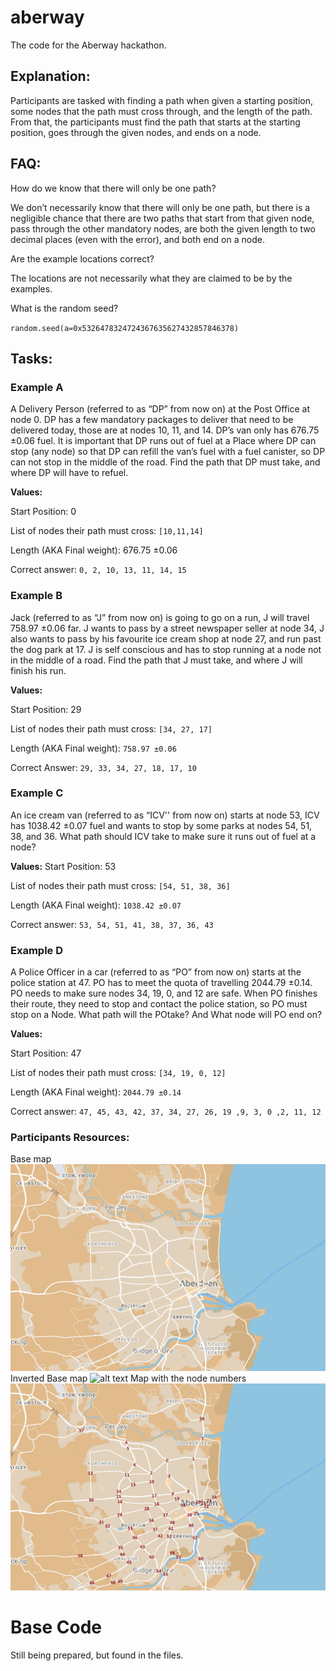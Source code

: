 # aberway
The code for the Aberway hackathon.
## Explanation:
Participants are tasked with finding a path when given a starting position, some nodes that the path must cross through, and the length of the path. From that, the participants must find the path that starts at the starting position, goes through the given nodes, and ends on a node. 

## FAQ:

How do we know that there will only be one path?

We don’t necessarily know that there will only be one path, but there is a negligible chance that there are two paths that start from that given node, pass through the other mandatory nodes, are both the given length to two decimal places (even with the error), and both end on a node.

Are the example locations correct?

The locations are not necessarily what they are claimed to be by the examples.

What is the random seed?

`random.seed(a=0x5326478324724367635627432857846378)`


 

## Tasks:
### Example A
A Delivery Person (referred to as “DP” from now on) at the Post Office at node 0. DP has a few mandatory packages to deliver that need to be delivered today, those are at nodes 10, 11, and 14. DP’s van only has 676.75 ±0.06 fuel. It is important that DP runs out of fuel at a Place where DP can stop (any node) so that DP can refill the van’s fuel with a fuel canister, so DP can not stop in the middle of the road. Find the path that DP must take, and where DP will have to refuel.

**Values:**

Start Position: 0 

List of nodes their path must cross: `[10,11,14]`

Length (AKA Final weight): 676.75 ±0.06

Correct answer: `0, 2, 10, 13, 11, 14, 15`

### Example B
Jack (referred to as “J” from now on) is going to go on a run, J will travel 758.97 ±0.06 far. J wants to pass by a street newspaper seller at node 34, J also wants to pass by his favourite ice cream shop at node 27, and run past the dog park at 17. J is self conscious and has to stop running at a node not in the middle of a road. Find the path that J must take, and where J will finish his run.

**Values:**

Start Position: 29

List of nodes their path must cross: `[34, 27, 17] `

Length (AKA Final weight): `758.97 ±0.06`

Correct Answer: `29, 33, 34, 27, 18, 17, 10`


### Example C
An ice cream van (referred to as “ICV'' from now on) starts at node 53, ICV has 1038.42 ±0.07 fuel and wants to stop by some parks at nodes 54, 51, 38, and 36. What path should ICV take to make sure it runs out of fuel at a node?

**Values:**
Start Position: 53

List of nodes their path must cross: `[54, 51, 38, 36]`

Length (AKA Final weight): `1038.42 ±0.07`

Correct answer: `53, 54, 51, 41, 38, 37, 36, 43`

### Example D
A Police Officer in a car (referred to as “PO” from now on) starts at the police station at 47. PO has to meet the quota of travelling 2044.79 ±0.14. PO needs to make sure nodes 34, 19, 0,  and 12 are safe. When PO finishes their route, they need to stop and contact the police station, so PO must stop on a Node. What path will the POtake? And What node will PO end on?

**Values:**

Start Position: 47

List of nodes their path must cross: `[34, 19, 0, 12]` 

Length (AKA Final weight): `2044.79 ±0.14`

Correct answer: `47, 45, 43, 42, 37, 34, 27, 26, 19 ,9, 3, 0 ,2, 11, 12`

 

### Participants Resources:
Base map
![alt text](map.png)
Inverted Base map
![alt text](mapl.png) 
Map with the node numbers
![alt text](mapWithNodeNumbers.png)
# Base Code
Still being prepared, but found in the files.
